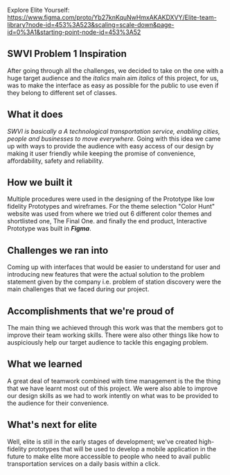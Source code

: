 Explore Elite Yourself: https://www.figma.com/proto/Yb27knKquNwHmxAKAKDXVY/Elite-team-library?node-id=453%3A523&scaling=scale-down&page-id=0%3A1&starting-point-node-id=453%3A52

## SWVl Problem 1 Inspiration
After going through all the challenges, we decided to take on the one with a huge target audience and the _italics_ main aim _italics_ of this project, for us, was to make the interface as easy as possible for the public to use even if they belong to different set of classes.

## What it does
_SWVl is basically a A technological transportation service, enabling cities, people and businesses to move everywhere._
Going with this idea we came up with ways to provide the audience with easy access of our design by making it user friendly while keeping the promise of convenience, affordability, safety and reliability.

## How we built it
Multiple procedures were used in the designing of the Prototype like low fidelity Prototypes and wireframes. For the theme selection "Color Hunt" website was used from where we tried out 6 different color themes and shortlisted one, The Final One. and finally the end product, Interactive Prototype was built in _**Figma**_.

## Challenges we ran into
Coming up with interfaces that would be easier to understand for user and introducing new features that were the actual solution to the problem statement given by the company i.e. problem of station discovery were the main challenges that we faced during our project.

## Accomplishments that we're proud of
The main thing we achieved through this work was that the members got to improve their team working skills. There were also other things like how to auspiciously help our target audience to tackle this engaging problem.

## What we learned
A great deal of teamwork combined with time management is the the thing that we have learnt most out of this project. We were also able to improve our design skills as we had to work intently on what was to be provided to the audience for their convenience.

## What's next for elite
Well, elite is still in the early stages of development; we've created high-fidelity prototypes that will be used to develop a mobile application in the future to make elite more accessible to people who need to avail public transportation services on a daily basis within a click.

